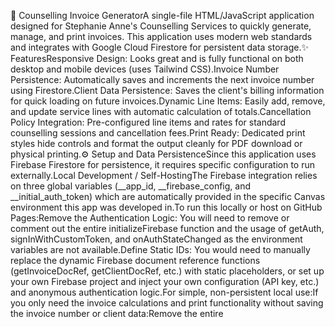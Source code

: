 🧾 Counselling Invoice GeneratorA single-file HTML/JavaScript application designed for Stephanie Anne's Counselling Services to quickly generate, manage, and print invoices. This application uses modern web standards and integrates with Google Cloud Firestore for persistent data storage.✨ FeaturesResponsive Design: Looks great and is fully functional on both desktop and mobile devices (uses Tailwind CSS).Invoice Number Persistence: Automatically saves and increments the next invoice number using Firestore.Client Data Persistence: Saves the client's billing information for quick loading on future invoices.Dynamic Line Items: Easily add, remove, and update service lines with automatic calculation of totals.Cancellation Policy Integration: Pre-configured line items and rates for standard counselling sessions and cancellation fees.Print Ready: Dedicated print styles hide controls and format the output cleanly for PDF download or physical printing.⚙️ Setup and Data PersistenceSince this application uses Firebase Firestore for persistence, it requires specific configuration to run externally.Local Development / Self-HostingThe Firebase integration relies on three global variables (__app_id, __firebase_config, and __initial_auth_token) which are automatically provided in the specific Canvas environment this app was developed in.To run this locally or host on GitHub Pages:Remove the Authentication Logic: You will need to remove or comment out the entire initializeFirebase function and the usage of getAuth, signInWithCustomToken, and onAuthStateChanged as the environment variables are not available.Define Static IDs: You would need to manually replace the dynamic Firebase document reference functions (getInvoiceDocRef, getClientDocRef, etc.) with static placeholders, or set up your own Firebase project and inject your own configuration (API key, etc.) and anonymous authentication logic.For simple, non-persistent local use:If you only need the invoice calculations and print functionality without saving the invoice number or client data:Remove the entire <script type="module"> block containing the Firebase imports and logic.The application will still function as a calculator and generator, but the Save Invoice Number and Save Client buttons will stop working, and the fields will not persist.📝 UsageFill in Invoice Details: Enter the Invoice # (which can be saved and incremented), Date, and Due Date.Enter Client Details: Input the client's name and address. Click "Save Client" to store this information for next time.Add Line Items: Use the dropdown menu to select services (In-Person, Online, or Cancellation Fee) and adjust the Rate or Quantity as needed.Print: Click the "Print / Download Invoice" button to open the print dialog, allowing you to save the formatted invoice as a PDF.
